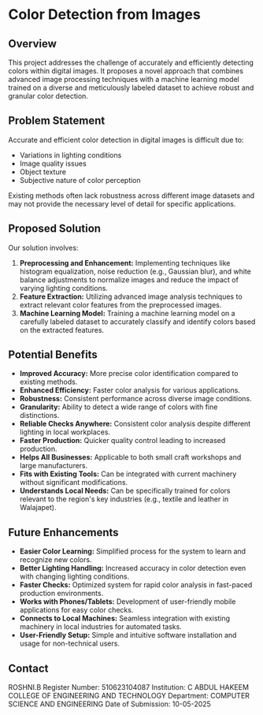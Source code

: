 # Color Detection from Images

## Overview

This project addresses the challenge of accurately and efficiently detecting colors within digital images. It proposes a novel approach that combines advanced image processing techniques with a machine learning model trained on a diverse and meticulously labeled dataset to achieve robust and granular color detection.

## Problem Statement

Accurate and efficient color detection in digital images is difficult due to:

* Variations in lighting conditions
* Image quality issues
* Object texture
* Subjective nature of color perception

Existing methods often lack robustness across different image datasets and may not provide the necessary level of detail for specific applications.

## Proposed Solution

Our solution involves:

1.  **Preprocessing and Enhancement:** Implementing techniques like histogram equalization, noise reduction (e.g., Gaussian blur), and white balance adjustments to normalize images and reduce the impact of varying lighting conditions.
2.  **Feature Extraction:** Utilizing advanced image analysis techniques to extract relevant color features from the preprocessed images.
3.  **Machine Learning Model:** Training a machine learning model on a carefully labeled dataset to accurately classify and identify colors based on the extracted features.

## Potential Benefits

* **Improved Accuracy:** More precise color identification compared to existing methods.
* **Enhanced Efficiency:** Faster color analysis for various applications.
* **Robustness:** Consistent performance across diverse image conditions.
* **Granularity:** Ability to detect a wide range of colors with fine distinctions.
* **Reliable Checks Anywhere:** Consistent color analysis despite different lighting in local workplaces.
* **Faster Production:** Quicker quality control leading to increased production.
* **Helps All Businesses:** Applicable to both small craft workshops and large manufacturers.
* **Fits with Existing Tools:** Can be integrated with current machinery without significant modifications.
* **Understands Local Needs:** Can be specifically trained for colors relevant to the region's key industries (e.g., textile and leather in Walajapet).

## Future Enhancements

* **Easier Color Learning:** Simplified process for the system to learn and recognize new colors.
* **Better Lighting Handling:** Increased accuracy in color detection even with changing lighting conditions.
* **Faster Checks:** Optimized system for rapid color analysis in fast-paced production environments.
* **Works with Phones/Tablets:** Development of user-friendly mobile applications for easy color checks.
* **Connects to Local Machines:** Seamless integration with existing machinery in local industries for automated tasks.
* **User-Friendly Setup:** Simple and intuitive software installation and usage for non-technical users.

## Contact

ROSHNI.B
Register Number: 510623104087
Institution: C ABDUL HAKEEM COLLEGE OF ENGINEERING AND TECHNOLOGY
Department: COMPUTER SCIENCE AND ENGINEERING
Date of Submission: 10-05-2025
